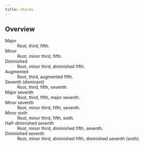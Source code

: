 ```yaml
---
title: Chords
---
```


## Overview

<dl>
  <dt>Major</dt>
  <dd>Root, third, fifth.</dd>

  <dt>Minor</dt>
  <dd>Root, minor third, fifth.</dd>

  <dt>Diminished</dt>
  <dd>Root, minor third, diminished fifth.</dd>

  <dt>Augmented</dt>
  <dd>Root, third, augmented fifth.</dd>

  <dt>Seventh (dominant)</dt>
  <dd>Root, third, fifth, seventh.</dd>

  <dt>Major seventh</dt>
  <dd>Root, third, fifth, major seventh.</dd>

  <dt>Minor seventh</dt>
  <dd>Root, minor third, fifth, seventh.</dd>

  <dt>Minor sixth</dt>
  <dd>Root, minor third, fifth, sixth.</dd>

  <dt>Half-diminished seventh</dt>
  <dd>Root, minor third, diminished fifth, seventh.</dd>

  <dt>Diminished seventh</dt>
  <dd>Root, minor third, diminished fifth, diminished seventh (sixth).</dd>
</dl>
